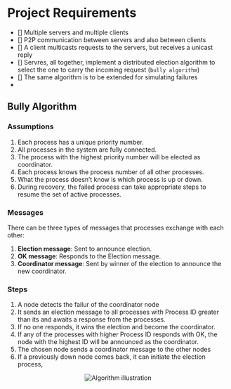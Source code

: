 # Project Requirements

- [] Multiple servers and multiple clients
- [] P2P communication between servers and also between clients
- [] A client multicasts requests to the servers, but receives a unicast reply
- [] Servres, all together, implement a distributed election algorithm to select the one to carry the incoming request (`bully algorithm`)
- [] The same algorithm is to be extended for simulating failures
- 

## Bully Algorithm

### Assumptions

1. Each process has a unique priority number.
2. All processes in the system are fully connected.
3. The process with the highest priority number will be elected as coordinator.
4. Each process knows the process number of all other processes.
5. What the process doesn’t know is which process is up or down.
6. During recovery, the failed process can take appropriate steps to resume the set of active processes.

### Messages

There can be three types of messages that processes exchange with each other:

1. **Election message**: Sent to announce election.
2. **OK message**: Responds to the Election message.
3. **Coordinator message**: Sent by winner of the election to announce the new coordinator.

### Steps

1. A node detects the failur of the coordinator node
2. It sends an election message to all processes with Process ID greater than its and awaits a response from the processes.
3. If no one responds, it wins the election and become the coordinator.
4. If any of the processes with higher Process ID responds with OK, the node with the highest ID will be announced as the coordinator.
5. The chosen node sends a coordinator message to the other nodes
6. If a previously down node comes back, it can initiate the election process,

<div style="text-align:center">

![Algorithm illustration](https://media.geeksforgeeks.org/wp-content/uploads/20230921011634/WhatsApp-Image-2023-09-21-at-011208.jpg)

</div>

